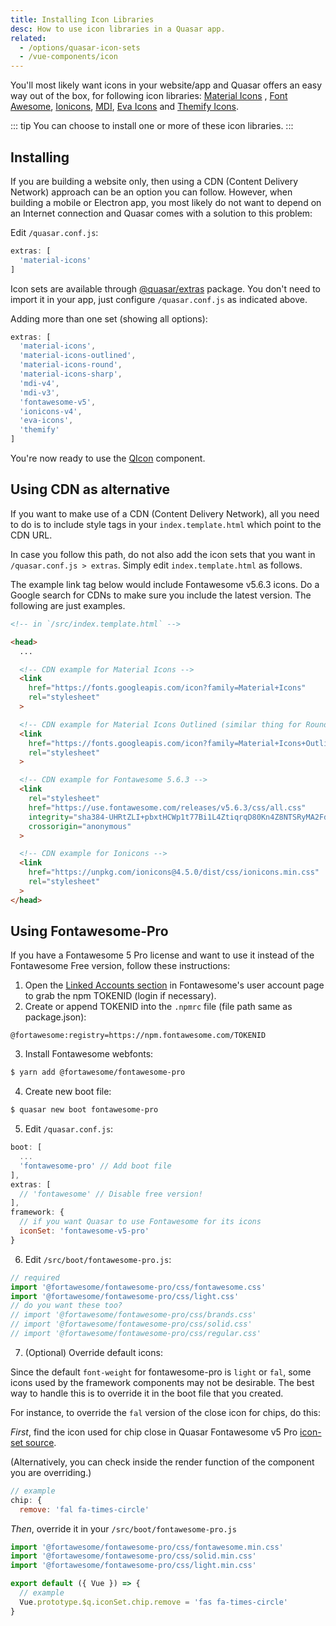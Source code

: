 ```yaml
---
title: Installing Icon Libraries
desc: How to use icon libraries in a Quasar app.
related:
  - /options/quasar-icon-sets
  - /vue-components/icon
---
```


You'll most likely want icons in your website/app and Quasar offers an easy way out of the box, for following icon libraries: [Material Icons](https://material.io/icons/) , [Font Awesome](http://fontawesome.io/icons/), [Ionicons](http://ionicons.com/), [MDI](https://materialdesignicons.com/), [Eva Icons](https://akveo.github.io/eva-icons) and [Themify Icons](https://themify.me/themify-icons).

::: tip
You can choose to install one or more of these icon libraries.
:::

## Installing
If you are building a website only, then using a CDN (Content Delivery Network) approach can be an option you can follow. However, when building a mobile or Electron app, you most likely do not want to depend on an Internet connection and Quasar comes with a solution to this problem:

Edit `/quasar.conf.js`:

```js
extras: [
  'material-icons'
]
```

Icon sets are available through [@quasar/extras](https://github.com/quasarframework/quasar/tree/dev/extras) package. You don't need to import it in your app, just configure `/quasar.conf.js` as indicated above.

Adding more than one set (showing all options):
```js
extras: [
  'material-icons',
  'material-icons-outlined',
  'material-icons-round',
  'material-icons-sharp',
  'mdi-v4',
  'mdi-v3',
  'fontawesome-v5',
  'ionicons-v4',
  'eva-icons',
  'themify'
]
```

You're now ready to use the [QIcon](/vue-components/icon) component.

## Using CDN as alternative
If you want to make use of a CDN (Content Delivery Network), all you need to do is to include style tags in your `index.template.html` which point to the CDN URL.

In case you follow this path, do not also add the icon sets that you want in `/quasar.conf.js > extras`. Simply edit `index.template.html` as follows.

The example link tag below would include Fontawesome v5.6.3 icons. Do a Google search for CDNs to make sure you include the latest version. The following are just examples.

```html
<!-- in `/src/index.template.html` -->

<head>
  ...

  <!-- CDN example for Material Icons -->
  <link
    href="https://fonts.googleapis.com/icon?family=Material+Icons"
    rel="stylesheet"
  >

  <!-- CDN example for Material Icons Outlined (similar thing for Round and Sharp versions) -->
  <link
    href="https://fonts.googleapis.com/icon?family=Material+Icons+Outlined"
    rel="stylesheet"
  >

  <!-- CDN example for Fontawesome 5.6.3 -->
  <link
    rel="stylesheet"
    href="https://use.fontawesome.com/releases/v5.6.3/css/all.css"
    integrity="sha384-UHRtZLI+pbxtHCWp1t77Bi1L4ZtiqrqD80Kn4Z8NTSRyMA2Fd33n5dQ8lWUE00s/"
    crossorigin="anonymous"
  >

  <!-- CDN example for Ionicons -->
  <link
    href="https://unpkg.com/ionicons@4.5.0/dist/css/ionicons.min.css"
    rel="stylesheet"
  >
</head>
```

## Using Fontawesome-Pro
If you have a Fontawesome 5 Pro license and want to use it instead of the Fontawesome Free version, follow these instructions:

1. Open the [Linked Accounts section](https://fontawesome.com/account) in Fontawesome's user account page to grab the npm TOKENID (login if necessary).
2. Create or append TOKENID into the `.npmrc` file  (file path same as package.json):
  ```
  @fortawesome:registry=https://npm.fontawesome.com/TOKENID
  ```
3. Install Fontawesome webfonts:
  ```bash
  $ yarn add @fortawesome/fontawesome-pro
  ```
4. Create new boot file:
  ```bash
  $ quasar new boot fontawesome-pro
  ```
5. Edit `/quasar.conf.js`:
  ```js
  boot: [
    ...
    'fontawesome-pro' // Add boot file
  ],
  extras: [
    // 'fontawesome' // Disable free version!
  ],
  framework: {
    // if you want Quasar to use Fontawesome for its icons
    iconSet: 'fontawesome-v5-pro'
  }
  ```
6. Edit `/src/boot/fontawesome-pro.js`:
```js
// required
import '@fortawesome/fontawesome-pro/css/fontawesome.css'
import '@fortawesome/fontawesome-pro/css/light.css'
// do you want these too?
// import '@fortawesome/fontawesome-pro/css/brands.css'
// import '@fortawesome/fontawesome-pro/css/solid.css'
// import '@fortawesome/fontawesome-pro/css/regular.css'
```
7. (Optional) Override default icons:

Since the default `font-weight` for fontawesome-pro is `light` or `fal`, some icons used by the framework components may not be desirable. The best way to handle this is to override it in the boot file that you created.

For instance, to override the `fal` version of the close icon for chips, do this:

_First_, find the icon used for chip close in Quasar Fontawesome v5 Pro [icon-set source](https://github.com/quasarframework/quasar/blob/dev/ui/icon-set/fontawesome-v5-pro.js).

(Alternatively, you can check inside the render function of the component you are overriding.)

```js
// example
chip: {
  remove: 'fal fa-times-circle'
```

_Then_, override it in your `/src/boot/fontawesome-pro.js`
```js
import '@fortawesome/fontawesome-pro/css/fontawesome.min.css'
import '@fortawesome/fontawesome-pro/css/solid.min.css'
import '@fortawesome/fontawesome-pro/css/light.min.css'

export default ({ Vue }) => {
  // example
  Vue.prototype.$q.iconSet.chip.remove = 'fas fa-times-circle'
}
```
